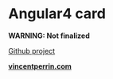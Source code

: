 # Angular4 card

**WARNING: Not finalized**

[Github project](https://github.com/vpcom/npm-angular4-card/)


**[vincentperrin.com](http://vincentperrin.com)**